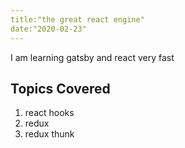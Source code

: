```yaml
---
title:"the great react engine"
date:"2020-02-23"
---
```


I am learning gatsby and react very fast

## Topics Covered

1.  react hooks
2.  redux
3.  redux thunk
